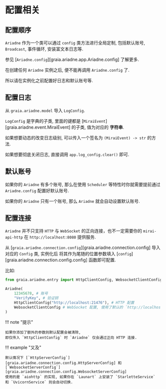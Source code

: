 # 配置相关

## 配置顺序

`Ariadne` 作为一个类可以通过 `config` 类方法进行全局定制, 包括默认账号, `Broadcast`, 事件循环, 安装富文本日志等.

参见 [`Ariadne.config`][graia.ariadne.app.Ariadne.config] 了解更多.

在创建任何 `Ariadne` 实例之后, 便不能再调用 `Ariadne.config` 了.

所以请在实例化之前配置好日志和默认账号等.

## 配置日志

从 `graia.ariadne.model` 导入 `LogConfig`.

`LogConfig` 是字典的子类, 里面的键都是 [`MiraiEvent`][graia.ariadne.event.MiraiEvent] 的子类,
值为对应的 **字符串**.

如果想要动态的改变日志级别, 可以传入一个签名为 `(MiraiEvent) -> str` 的方法.

如果想要彻底关闭日志, 直接调用 `app.log_config.clear()` 即可.

## 默认账号

如果你的 `Ariadne` 有多个账号, 那么在使用 `Scheduler` 等特性时你就需要提前通过 `Ariadne.config` 配置好默认账号.

如果你的 `Ariadne` 只有一个账号, 那么 `Ariadne` 就会自动设置默认账号.

## 配置连接

`Ariadne` 并不只支持 `HTTP` 与 `WebSocket` 的正向连接，也不一定需要你的 `mirai-api-http` 在 `http://localhost:8080` 提供服务.

从 [`graia.ariadne.connection.config`][graia.ariadne.connection.config] 导入对应的 `Config` 类, 实例化后
将其作为尾随的位置参数填入 [`config`][graia.ariadne.connection.config.config] 函数即可配置.

比如:

```python
from graia.ariadne.entry import HttpClientConfig, WebsocketClientConfig, Ariadne

Ariadne(
    12345678, # 账号
    "VerifyKey", # 验证钥
    HttpClientConfig("http://localhost:21476"), # HTTP 配置
    WebsocketClientConfig # WebSocket 配置, 使用了默认的 `http://localhost:8080`
)
```

!!! note "提示"

    如果你添加了额外的参数则默认配置会被清除,
    即仅传入 `HttpClientConfig` 时 `Ariadne` 仅会通过正向 HTTP 连接.

!!! example "又及"

    默认情况下 [`HttpServerConfig`][graia.ariadne.connection.config.HttpServerConfig] 和 [`WebsocketServerConfig`][graia.ariadne.connection.config.WebsocketServerConfig]
    使用的是 `aiohttp` 的实现, 如果你在 `Launart` 上安装了 `StarletteService` 和 `UvicornService` 则会自动切换.
